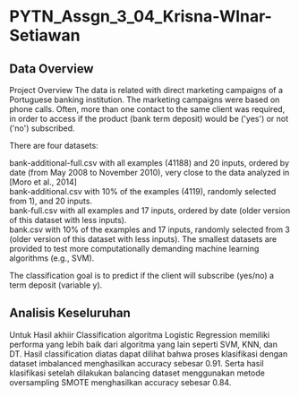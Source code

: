 # PYTN_Assgn_3_04_Krisna-WInar-Setiawan

## Data Overview

Project Overview
The data is related with direct marketing campaigns of a Portuguese banking institution. The marketing campaigns were based on phone calls. Often, more than one contact to the same client was required, in order to access if the product (bank term deposit) would be ('yes') or not ('no') subscribed.

There are four datasets:

bank-additional-full.csv with all examples (41188) and 20 inputs, ordered by date (from May 2008 to November 2010), very close to the data analyzed in [Moro et al., 2014] <br>
bank-additional.csv with 10% of the examples (4119), randomly selected from 1), and 20 inputs.<br>
bank-full.csv with all examples and 17 inputs, ordered by date (older version of this dataset with less inputs).<br>
bank.csv with 10% of the examples and 17 inputs, randomly selected from 3 (older version of this dataset with less inputs).
The smallest datasets are provided to test more computationally demanding machine learning algorithms (e.g., SVM).<br>

The classification goal is to predict if the client will subscribe (yes/no) a term deposit (variable y).

## Analisis Keseluruhan
Untuk Hasil akhiir Classification algoritma Logistic Regression memiliki performa yang lebih baik dari algoritma yang lain seperti SVM, KNN, dan DT. Hasil classification diatas dapat dilihat bahwa proses klasifikasi dengan dataset imbalanced menghasilkan accuracy sebesar 0.91. Serta hasil klasifikasi setelah dilakukan balancing dataset menggunakan metode oversampling SMOTE menghasilkan accuracy sebesar 0.84.

